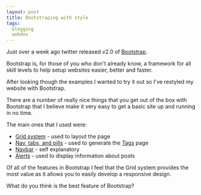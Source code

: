 ```yaml
---
layout: post
title: Bootstraping with style
tags: 
  blogging
  webdev
---
```


Just over a week ago twitter released v2.0 of [Bootstrap](http://twitter.github.com/bootstrap/).

Bootstrap is, for those of you who don't already know, a framework for all skill levels to help setup websites easier, better and faster.

After looking though the examples I wanted to try it out so I've restyled my website with Bootstrap.

There are a number of really nice things that you get out of the box with Bootstrap that I believe make it very easy to get a basic site up and running in no time.

The main ones that I used were:

- [Grid system](http://twitter.github.com/bootstrap/scaffolding.html#grid-system) - used to layout the page
- [Nav, tabs, and pills](http://twitter.github.com/bootstrap/components.html#navs) - used to generate the [Tags](/tags) page
- [Navbar](http://twitter.github.com/bootstrap/components.html#navbar) - self explanatory
- [Alerts](http://twitter.github.com/bootstrap/components.html#alerts) - used to display information about posts

Of all of the features in Bootstrap I feel that the Grid system provides the most value as it allows you to easily develop a responsive design.

What do you think is the best feature of Bootstrap?